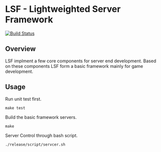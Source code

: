 LSF - Lightweighted Server Framework
===================================================

[![Build Status](https://travis-ci.org/leoxk/lsf.svg?branch=master)](https://travis-ci.org/leoxk/lsf)

Overview
--------

LSF implment a few core components for server end development.
Based on these components LSF form a basic framework mainly for game development.

Usage
-----
Run unit test first.
```
make test
```
Build the basic framework servers.
```
make
```
Server Control through bash script.
```
./release/script/servcer.sh
```
